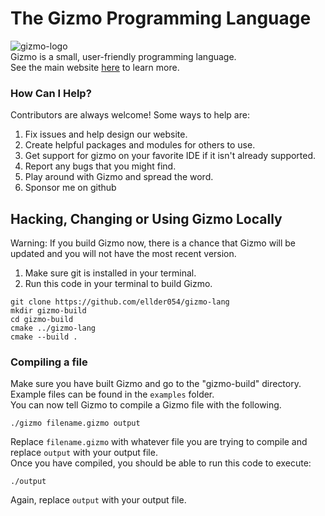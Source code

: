 # The Gizmo Programming Language
![gizmo-logo](https://user-images.githubusercontent.com/76635411/117458638-7f045b80-af18-11eb-8bbe-33fb328ea454.png)  
Gizmo is a small, user-friendly programming language.  
See the main website [here](https://ellder054.github.io/gizmolang/) to learn more.

### How Can I Help?
Contributors are always welcome! Some ways to help are:  
1. Fix issues and help design our website.  
2. Create helpful packages and modules for others to use.  
3. Get support for gizmo on your favorite IDE if it isn't already supported.  
4. Report any bugs that you might find.  
5. Play around with Gizmo and spread the word.
6. Sponsor me on github

## Hacking, Changing or Using Gizmo Locally
Warning: If you build Gizmo now, there is a chance that Gizmo will be updated and you will not have the most recent version.  
1. Make sure git is installed in your terminal.  
2. Run this code in your terminal to build Gizmo.
```shell
git clone https://github.com/ellder054/gizmo-lang
mkdir gizmo-build
cd gizmo-build
cmake ../gizmo-lang
cmake --build .
```

### Compiling a file
Make sure you have built Gizmo and go to the "gizmo-build" directory.  
Example files can be found in the `examples` folder.  
You can now tell Gizmo to compile a Gizmo file with the following.
```shell
./gizmo filename.gizmo output
```
Replace `filename.gizmo` with whatever file you are trying to compile and replace `output` with your output file.  
Once you have compiled, you should be able to run this code to execute:
```shell
./output
```
Again, replace `output` with your output file.
